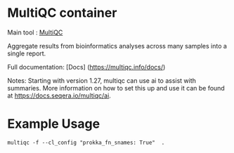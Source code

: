 # MultiQC container

Main tool : [MultiQC](https://multiqc.info/)

Aggregate results from bioinformatics analyses across many samples into a single report.

Full documentation: [Docs] (https://multiqc.info/docs/)

Notes: Starting with version 1.27, multiqc can use ai to assist with summaries. More information on how to set this up and use it can be found at https://docs.seqera.io/multiqc/ai.

# Example Usage

```
multiqc -f --cl_config "prokka_fn_snames: True"  .
```
